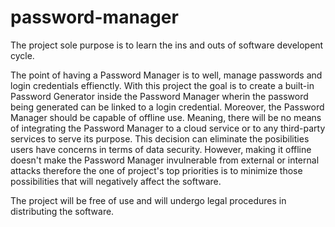 # password-manager

  The project sole purpose is to learn the ins and outs of software developent cycle. 
  
  The point of having a Password Manager is to well, manage passwords and login credentials effienctly. With this project the goal is to create a built-in Password Generator inside the Password Manager wherin the password being generated can be linked to a login credential. Moreover, the Password Manager should be capable of offline use. Meaning, there will be no means of integrating the Password Manager to a cloud service or to any third-party services to serve its purpose. This decision can eliminate the posibilities users have concerns in terms of data security. However, making it offline doesn't make the Password Manager invulnerable from external or internal attacks therefore the one of project's top priorities is to minimize those possibilities that will negatively affect the software.

  The project will be free of use and will undergo legal procedures in distributing the software. 

